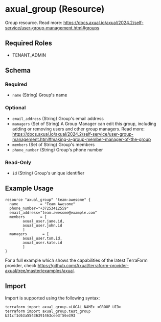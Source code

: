 # axual_group (Resource)

Group resource. Read more: https://docs.axual.io/axual/2024.2/self-service/user-group-management.html#groups

## Required Roles
- TENANT_ADMIN

<!-- schema generated by tfplugindocs -->
## Schema

### Required

- `name` (String) Group's name

### Optional

- `email_address` (String) Group's email address
- `managers` (Set of String) A Group Manager can edit this group, including adding or removing users and other group managers. Read more: https://docs.axual.io/axual/2024.2/self-service/user-group-management.html#making-a-group-member-manager-of-the-group
- `members` (Set of String) Group's members
- `phone_number` (String) Group's phone number

### Read-Only

- `id` (String) Group's unique identifier

## Example Usage

```hcl
resource "axual_group" "team-awesome" {
  name          = "Team Awesome"
  phone_number="+37253412559"
  email_address="team.awesome@example.com"
  members       = [
    	axual_user.jane.id,
    	axual_user.john.id
    	]
  managers       = [
      	axual_user.tom.id,
      	axual_user.kate.id
      	]
}
```

For a full example which shows the capabilities of the latest TerraForm provider, check https://github.com/Axual/terraform-provider-axual/tree/master/examples/axual.

## Import

Import is supported using the following syntax:

```shell
terraform import axual_group.<LOCAL NAME> <GROUP UID>
terraform import axual_group.test_group b21cf1d63a55436391463cee3f56e393
```